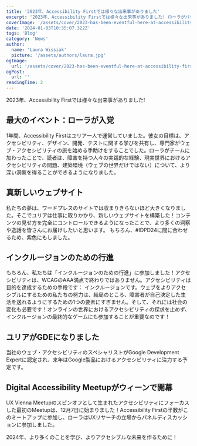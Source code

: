 ```yaml
---
title: '2023年、Accessibility Firstでは様々な出来事がありました'
excerpt: '2023年、Accessibility Firstでは様々な出来事がありました! ローラがパーティーに参加、真新しいウェブサイト、インクルージョンのための行進、その他もろもろ。。。'
coverImage: '/assets/cover/2023-has-been-eventful-here-at-accessibility-first/cover.png'
date: '2024-01-03T10:35:07.322Z'
tags: 'Blog'
category: 'News'
author:
  name: 'Laura Wissiak'
  picture: '/assets/authors/laura.jpg'
ogImage:
  url: '/assets/cover/2023-has-been-eventful-here-at-accessibility-first/cover.png'
ogPost:
  url: ''
readingTime: 2
---
```


2023年、Accessibility Firstでは様々な出来事がありました!

## 最大のイベント：ローラが入党

1年間、Accessibility Firstはユリア一人で運営していました。彼女の目標は、アクセシビリティ、デザイン、開発、テストに関する学びを共有し、専門家がウェブ・アクセシビリティの旅を始める手助けをすることでした。ローラがチームに加わったことで、読者は、障害を持つ人々の実践的な経験、現実世界におけるアクセシビリティの問題、建築環境（ウェブの世界だけではない）について、より深い洞察を得ることができるようになりました。

## 真新しいウェブサイト

私たちの夢は、ワードプレスのサイトでは収まりきらないほど大きくなりました。そこでユリアは仕事に取りかかり、新しいウェブサイトを構築した！コンテンツの見せ方を完全にコントロールできるようになったことで、より多くの洞察や逸話を皆さんにお届けしたいと思います。
もちろん、#IDPD24に間に合わせるため、紫色にもしました。

## インクルージョンのための行進

もちろん、私たちは「インクルージョンのための行進」に参加しました！アクセシビリティは、WCAGのAAA満点で終わりではありません。アクセシビリティは目的を達成するための手段です： インクルージョンです。ウェブをよりアクセシブルにするための私たちの努力は、結局のところ、障害者が自己決定した生活を送れるようにするための1つの要素にすぎません。そして、それには社会の変化も必要です！オンラインの世界におけるアクセシビリティの探求を止めず、インクルージョンの最終的なゲームにも参加することが重要なのです！

## ユリアがGDEになりました

当社のウェブ・アクセシビリティのスペシャリストがGoogle Development Expertに認定され、来年はGoogle製品におけるアクセシビリティに注力する予定です。

## Digital Accessibility Meetupがウィーンで開幕

UX Vienna Meetupのスピンオフとして生まれたアクセシビリティにフォーカスした最初のMeetupは、12月7日に始まりました！Accessibility Firstの半数がこのミートアップに参加し、ローラはUXリサーチの立場からパネルディスカッションに参加しました。

2024年、より多くのことを学び、よりアクセシブルな未来を作るために！
